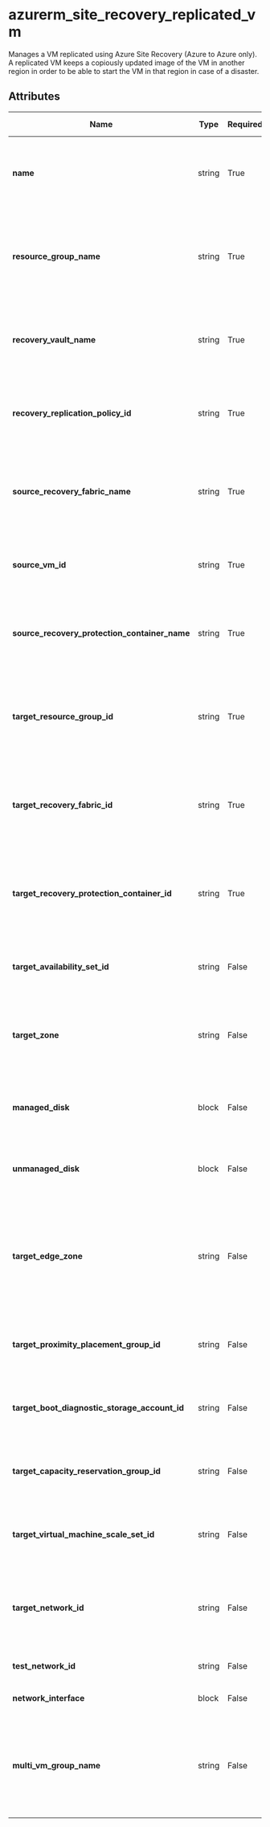 # azurerm_site_recovery_replicated_vm

Manages a VM replicated using Azure Site Recovery (Azure to Azure only). A replicated VM keeps a copiously updated image of the VM in another region in order to be able to start the VM in that region in case of a disaster.

## Attributes

| Name | Type | Required? | Default  | possible values | Description |
| ---- | ---- | --------- | -------- | ----------- | ----------- |
| **name** | string | True | -  |  -  | The name of the replication for the replicated VM. Changing this forces a new resource to be created. | 
| **resource_group_name** | string | True | -  |  -  | Name of the resource group where the vault that should be updated is located. Changing this forces a new resource to be created. | 
| **recovery_vault_name** | string | True | -  |  -  | The name of the vault that should be updated. Changing this forces a new resource to be created. | 
| **recovery_replication_policy_id** | string | True | -  |  -  | Id of the policy to use for this replicated vm. Changing this forces a new resource to be created. | 
| **source_recovery_fabric_name** | string | True | -  |  -  | Name of fabric that should contain this replication. Changing this forces a new resource to be created. | 
| **source_vm_id** | string | True | -  |  -  | Id of the VM to replicate Changing this forces a new resource to be created. | 
| **source_recovery_protection_container_name** | string | True | -  |  -  | Name of the protection container to use. Changing this forces a new resource to be created. | 
| **target_resource_group_id** | string | True | -  |  -  | Id of resource group where the VM should be created when a failover is done. Changing this forces a new resource to be created. | 
| **target_recovery_fabric_id** | string | True | -  |  -  | Id of fabric where the VM replication should be handled when a failover is done. Changing this forces a new resource to be created. | 
| **target_recovery_protection_container_id** | string | True | -  |  -  | Id of protection container where the VM replication should be created when a failover is done. Changing this forces a new resource to be created. | 
| **target_availability_set_id** | string | False | -  |  -  | Id of availability set that the new VM should belong to when a failover is done. | 
| **target_zone** | string | False | -  |  -  | Specifies the Availability Zone where the Failover VM should exist. Changing this forces a new resource to be created. | 
| **managed_disk** | block | False | -  |  -  | One or more `managed_disk` block. Changing this forces a new resource to be created. | 
| **unmanaged_disk** | block | False | -  |  -  | One or more `unmanaged_disk` block. Changing this forces a new resource to be created. | 
| **target_edge_zone** | string | False | -  |  -  | Specifies the Edge Zone within the Azure Region where this Managed Kubernetes Cluster should exist. Changing this forces a new resource to be created. | 
| **target_proximity_placement_group_id** | string | False | -  |  -  | Id of Proximity Placement Group the new VM should belong to when a failover is done. | 
| **target_boot_diagnostic_storage_account_id** | string | False | -  |  -  | Id of the storage account which the new VM should used for boot diagnostic when a failover is done. | 
| **target_capacity_reservation_group_id** | string | False | -  |  -  | Id of the Capacity reservation group where the new VM should belong to when a failover is done. | 
| **target_virtual_machine_scale_set_id** | string | False | -  |  -  | Id of the Virtual Machine Scale Set which the new Vm should belong to when a failover is done. | 
| **target_network_id** | string | False | -  |  -  | Network to use when a failover is done (recommended to set if any network_interface is configured for failover). | 
| **test_network_id** | string | False | -  |  -  | Network to use when a test failover is done. | 
| **network_interface** | block | False | -  |  -  | One or more `network_interface` block. | 
| **multi_vm_group_name** | string | False | -  |  -  | Name of group in which all machines will replicate together and have shared crash consistent and app-consistent recovery points when failed over. | 

